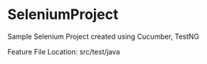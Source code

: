 # SeleniumProject
 
Sample Selenium Project created using Cucumber, TestNG 

Feature File Location: src/test/java
